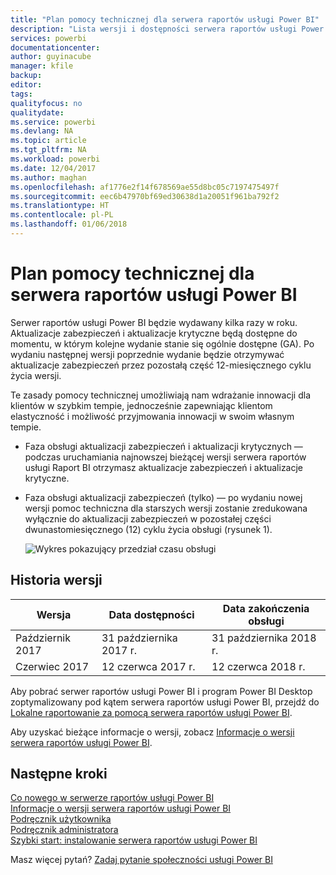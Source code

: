 ```yaml
---
title: "Plan pomocy technicznej dla serwera raportów usługi Power BI"
description: "Lista wersji i dostępności serwera raportów usługi Power BI."
services: powerbi
documentationcenter: 
author: guyinacube
manager: kfile
backup: 
editor: 
tags: 
qualityfocus: no
qualitydate: 
ms.service: powerbi
ms.devlang: NA
ms.topic: article
ms.tgt_pltfrm: NA
ms.workload: powerbi
ms.date: 12/04/2017
ms.author: maghan
ms.openlocfilehash: af1776e2f14f678569ae55d8bc05c7197475497f
ms.sourcegitcommit: eec6b47970bf69ed30638d1a20051f961ba792f2
ms.translationtype: HT
ms.contentlocale: pl-PL
ms.lasthandoff: 01/06/2018
---
```

# <a name="support-timeline-for-power-bi-report-server"></a>Plan pomocy technicznej dla serwera raportów usługi Power BI
Serwer raportów usługi Power BI będzie wydawany kilka razy w roku. Aktualizacje zabezpieczeń i aktualizacje krytyczne będą dostępne do momentu, w którym kolejne wydanie stanie się ogólnie dostępne (GA). Po wydaniu następnej wersji poprzednie wydanie będzie otrzymywać aktualizacje zabezpieczeń przez pozostałą część 12-miesięcznego cyklu życia wersji.

Te zasady pomocy technicznej umożliwiają nam wdrażanie innowacji dla klientów w szybkim tempie, jednocześnie zapewniając klientom elastyczność i możliwość przyjmowania innowacji w swoim własnym tempie.

* Faza obsługi aktualizacji zabezpieczeń i aktualizacji krytycznych — podczas uruchamiania najnowszej bieżącej wersji serwera raportów usługi Raport BI otrzymasz aktualizacje zabezpieczeń i aktualizacje krytyczne.
* Faza obsługi aktualizacji zabezpieczeń (tylko) — po wydaniu nowej wersji pomoc techniczna dla starszych wersji zostanie zredukowana wyłącznie do aktualizacji zabezpieczeń w pozostałej części dwunastomiesięcznego (12) cyklu życia obsługi (rysunek 1).

    ![Wykres pokazujący przedział czasu obsługi](media/support-timeline/report-server-support-timeline.png)

## <a name="version-history"></a>Historia wersji
| **Wersja** | **Data dostępności** | **Data zakończenia obsługi** |
| --- | --- | --- |
| Październik 2017 |31 października 2017 r. |31 października 2018 r. |
| Czerwiec 2017 |12 czerwca 2017 r. |12 czerwca 2018 r. |

Aby pobrać serwer raportów usługi Power BI i program Power BI Desktop zoptymalizowany pod kątem serwera raportów usługi Power BI, przejdź do [Lokalne raportowanie za pomocą serwera raportów usługi Power BI](https://powerbi.microsoft.com/report-server/).

Aby uzyskać bieżące informacje o wersji, zobacz [Informacje o wersji serwera raportów usługi Power BI](release-notes.md).

## <a name="next-steps"></a>Następne kroki
[Co nowego w serwerze raportów usługi Power BI](whats-new.md)  
[Informacje o wersji serwera raportów usługi Power BI](release-notes.md)  
[Podręcznik użytkownika](user-handbook-overview.md)  
[Podręcznik administratora](admin-handbook-overview.md)  
[Szybki start: instalowanie serwera raportów usługi Power BI](quickstart-install-report-server.md)  

Masz więcej pytań? [Zadaj pytanie społeczności usługi Power BI](https://community.powerbi.com/)

